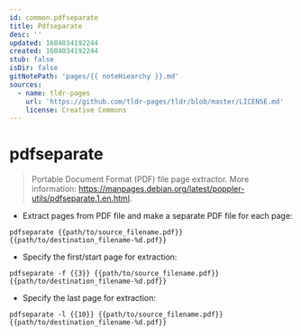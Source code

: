 ```yaml
---
id: common.pdfseparate
title: Pdfseparate
desc: ''
updated: 1684034192244
created: 1684034192244
stub: false
isDir: false
gitNotePath: 'pages/{{ noteHiearchy }}.md'
sources:
  - name: tldr-pages
    url: 'https://github.com/tldr-pages/tldr/blob/master/LICENSE.md'
    license: Creative Commons
---
```

# pdfseparate

> Portable Document Format (PDF) file page extractor.
> More information: <https://manpages.debian.org/latest/poppler-utils/pdfseparate.1.en.html>.

- Extract pages from PDF file and make a separate PDF file for each page:

`pdfseparate {{path/to/source_filename.pdf}} {{path/to/destination_filename-%d.pdf}}`

- Specify the first/start page for extraction:

`pdfseparate -f {{3}} {{path/to/source_filename.pdf}} {{path/to/destination_filename-%d.pdf}}`

- Specify the last page for extraction:

`pdfseparate -l {{10}} {{path/to/source_filename.pdf}} {{path/to/destination_filename-%d.pdf}}`

